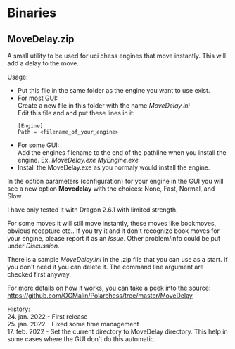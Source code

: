 # Binaries

## MoveDelay.zip

A small utility to be used for uci chess engines that move instantly. This will add a delay to the move.

Usage:<br/>
- Put this file in the same folder as the engine you want to use exist.
- For most GUI:<br/>
  Create a new file in this folder with the name *MoveDelay.ini*<br/>
  Edit this file and and put these lines in it:<br/>
    ```
    [Engine]
    Path = <filename_of_your_engine>
    ```
- For some GUI:<br/>
    Add the engines filename to the end of the pathline when you install the engine. Ex. *MoveDelay.exe MyEngine.exe*
- Install the MoveDelay.exe as you normaly would install the engine.
  
In the option parameters (configuration) for your engine in the GUI you will see a new option **Movedelay** with the choices: None, Fast, Normal, and Slow
  
I have only tested it with Dragon 2.6.1 with limited strength.
 
For some moves it will still move instantly, these moves like bookmoves, obvious recapture etc.. If you try it and it don't recognize book moves for your engine, please report it as an *Issue*. Other problem/info could be put under *Discussion*.
 
There is a sample *MoveDelay.ini* in the .zip file that you can use as a start. If you don't need it you can delete it. The command line argument are checked first anyway.

For more details on how it works, you can take a peek into the source: https://github.com/OGMalin/Polarchess/tree/master/MoveDelay

History:<br/>
24. jan. 2022 - First release<br/>
25. jan. 2022 - Fixed some time management<br/>
17. feb. 2022 - Set the current directory to MoveDelay directory. This help in some cases where the GUI don't do this automatic.
